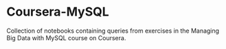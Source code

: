 # Coursera-MySQL
Collection of notebooks containing queries from exercises in the Managing Big Data with MySQL course on Coursera.
